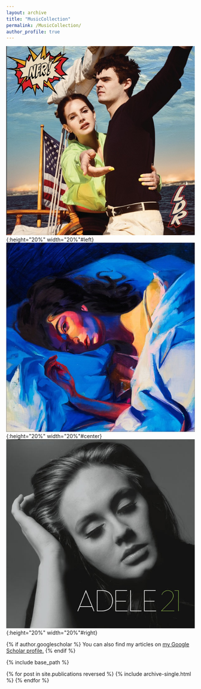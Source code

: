 ```yaml
---
layout: archive
title: "MusicCollection"
permalink: /MusicCollection/
author_profile: true
---
```



![](/images/Album/NFR.jpg){:height="20%" width="20%"#left}   ![](/images/Album/Melodrama.jpg){:height="20%" width="20%"#center}    ![](/images/Album/21.jpg){:height="20%" width="20%"#right}


{% if author.googlescholar %}
  You can also find my articles on <u><a href="{{author.googlescholar}}">my Google Scholar profile</a>.</u>
{% endif %}

{% include base_path %}

{% for post in site.publications reversed %}
  {% include archive-single.html %}
{% endfor %}
